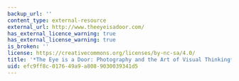 ```yaml
---
backup_url: ''
content_type: external-resource
external_url: http://www.theeyeisadoor.com/
has_external_licence_warning: true
has_external_license_warning: true
is_broken: ''
license: https://creativecommons.org/licenses/by-nc-sa/4.0/
title: '*The Eye is a Door: Photography and the Art of Visual Thinking*'
uid: efc9ff8c-0176-49a9-a808-9030039341d5
---
```

